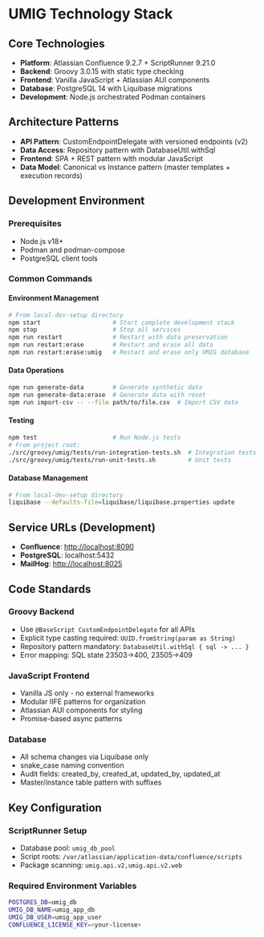 # UMIG Technology Stack

## Core Technologies

- **Platform**: Atlassian Confluence 9.2.7 + ScriptRunner 9.21.0
- **Backend**: Groovy 3.0.15 with static type checking
- **Frontend**: Vanilla JavaScript + Atlassian AUI components
- **Database**: PostgreSQL 14 with Liquibase migrations
- **Development**: Node.js orchestrated Podman containers

## Architecture Patterns

- **API Pattern**: CustomEndpointDelegate with versioned endpoints (v2)
- **Data Access**: Repository pattern with DatabaseUtil.withSql
- **Frontend**: SPA + REST pattern with modular JavaScript
- **Data Model**: Canonical vs Instance pattern (master templates + execution records)

## Development Environment

### Prerequisites

- Node.js v18+
- Podman and podman-compose
- PostgreSQL client tools

### Common Commands

#### Environment Management

```bash
# From local-dev-setup directory
npm start                    # Start complete development stack
npm stop                     # Stop all services
npm run restart              # Restart with data preservation
npm run restart:erase        # Restart and erase all data
npm run restart:erase:umig   # Restart and erase only UMIG database
```

#### Data Operations

```bash
npm run generate-data        # Generate synthetic data
npm run generate-data:erase  # Generate data with reset
npm run import-csv -- --file path/to/file.csv  # Import CSV data
```

#### Testing

```bash
npm test                     # Run Node.js tests
# From project root:
./src/groovy/umig/tests/run-integration-tests.sh  # Integration tests
./src/groovy/umig/tests/run-unit-tests.sh         # Unit tests
```

#### Database Management

```bash
# From local-dev-setup directory
liquibase --defaults-file=liquibase/liquibase.properties update
```

## Service URLs (Development)

- **Confluence**: <http://localhost:8090>
- **PostgreSQL**: localhost:5432
- **MailHog**: <http://localhost:8025>

## Code Standards

### Groovy Backend

- Use `@BaseScript CustomEndpointDelegate` for all APIs
- Explicit type casting required: `UUID.fromString(param as String)`
- Repository pattern mandatory: `DatabaseUtil.withSql { sql -> ... }`
- Error mapping: SQL state 23503→400, 23505→409

### JavaScript Frontend

- Vanilla JS only - no external frameworks
- Modular IIFE patterns for organization
- Atlassian AUI components for styling
- Promise-based async patterns

### Database

- All schema changes via Liquibase only
- snake_case naming convention
- Audit fields: created_by, created_at, updated_by, updated_at
- Master/instance table pattern with suffixes

## Key Configuration

### ScriptRunner Setup

- Database pool: `umig_db_pool`
- Script roots: `/var/atlassian/application-data/confluence/scripts`
- Package scanning: `umig.api.v2,umig.api.v2.web`

### Required Environment Variables

```bash
POSTGRES_DB=umig_db
UMIG_DB_NAME=umig_app_db
UMIG_DB_USER=umig_app_user
CONFLUENCE_LICENSE_KEY=<your-license>
```
